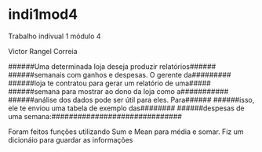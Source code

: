 # indi1mod4

Trabalho indivual 1 módulo 4 

Victor Rangel Correia

######Uma determinada loja deseja produzir relatórios######
######semanais com ganhos e despesas. O gerente da#########
######loja te contratou para gerar um relatório de uma#####
######semana para mostrar ao dono da loja como a###########
######análise dos dados pode ser útil para eles. Para######
######isso, ele te enviou uma tabela de exemplo das########
######despesas de uma semana:##############################

Foram feitos funções utilizando Sum e Mean para média e somar. 
Fiz um dicionáio para guardar as informações
